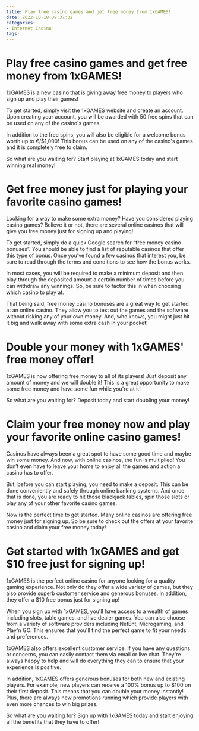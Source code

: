 ```yaml
---
title: Play free casino games and get free money from 1xGAMES!
date: 2022-10-18 09:37:32
categories:
- Internet Casino
tags:
---
```



#  Play free casino games and get free money from 1xGAMES!

1xGAMES is a new casino that is giving away free money to players who sign up and play their games!

To get started, simply visit the 1xGAMES website and create an account. Upon creating your account, you will be awarded with 50 free spins that can be used on any of the casino's games.

In addition to the free spins, you will also be eligible for a welcome bonus worth up to €/$1,000! This bonus can be used on any of the casino's games and it is completely free to claim.

So what are you waiting for? Start playing at 1xGAMES today and start winning real money!

#  Get free money just for playing your favorite casino games!

Looking for a way to make some extra money? Have you considered playing casino games? Believe it or not, there are several online casinos that will give you free money just for signing up and playing!

To get started, simply do a quick Google search for “free money casino bonuses”. You should be able to find a list of reputable casinos that offer this type of bonus. Once you’ve found a few casinos that interest you, be sure to read through the terms and conditions to see how the bonus works.

In most cases, you will be required to make a minimum deposit and then play through the deposited amount a certain number of times before you can withdraw any winnings. So, be sure to factor this in when choosing which casino to play at.

That being said, free money casino bonuses are a great way to get started at an online casino. They allow you to test out the games and the software without risking any of your own money. And, who knows, you might just hit it big and walk away with some extra cash in your pocket!

#  Double your money with 1xGAMES' free money offer!

1xGAMES is now offering free money to all of its players! Just deposit any amount of money and we will double it! This is a great opportunity to make some free money and have some fun while you're at it!

So what are you waiting for? Deposit today and start doubling your money!

#  Claim your free money now and play your favorite online casino games!

Casinos have always been a great spot to have some good time and maybe win some money. And now, with online casinos, the fun is multiplied! You don’t even have to leave your home to enjoy all the games and action a casino has to offer.

But, before you can start playing, you need to make a deposit. This can be done conveniently and safely through online banking systems. And once that is done, you are ready to hit those blackjack tables, spin those slots or play any of your other favorite casino games.

Now is the perfect time to get started. Many online casinos are offering free money just for signing up. So be sure to check out the offers at your favorite casino and claim your free money today!

#  Get started with 1xGAMES and get $10 free just for signing up!

1xGAMES is the perfect online casino for anyone looking for a quality gaming experience. Not only do they offer a wide variety of games, but they also provide superb customer service and generous bonuses. In addition, they offer a $10 free bonus just for signing up!

When you sign up with 1xGAMES, you'll have access to a wealth of games including slots, table games, and live dealer games. You can also choose from a variety of software providers including NetEnt, Microgaming, and Play'n GO. This ensures that you'll find the perfect game to fit your needs and preferences.

1xGAMES also offers excellent customer service. If you have any questions or concerns, you can easily contact them via email or live chat. They're always happy to help and will do everything they can to ensure that your experience is positive.

In addition, 1xGAMES offers generous bonuses for both new and existing players. For example, new players can receive a 100% bonus up to $100 on their first deposit. This means that you can double your money instantly! Plus, there are always new promotions running which provide players with even more chances to win big prizes.

So what are you waiting for? Sign up with 1xGAMES today and start enjoying all the benefits that they have to offer!